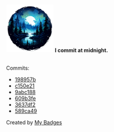 <img src="https://github.com/my-badges/my-badges/blob/master/badges/time-of-commit/midnight-commits.png?raw=true" alt="I commit at midnight." title="I commit at midnight." width="128">
<strong>I commit at midnight.</strong>
<br><br>

Commits:

- <a href="https://github.com/andrewjswan/MediaPortal-1/commit/198957bcfb93a3f3112a0487610367089e5a8437">198957b</a>
- <a href="https://github.com/andrewjswan/EspHoMaTriXv2/commit/c150e21a49560759497515a1d715e9490815f560">c150e21</a>
- <a href="https://github.com/andrewjswan/snmp2mqtt/commit/9abc188a02ad38529af9e318eb04e7d1831aac90">9abc188</a>
- <a href="https://github.com/andrewjswan/MediaPortal-1/commit/609b3fee69f94e8477b83e0188f6988478cfc923">609b3fe</a>
- <a href="https://github.com/andrewjswan/MediaPortal-1/commit/3637df291d03dab0aa405966c01191b9c14ebeb6">3637df2</a>
- <a href="https://github.com/andrewjswan/MediaPortal-1/commit/589ca4913b5ab8eabedc26b968668c62c9356189">589ca49</a>


Created by <a href="https://github.com/my-badges/my-badges">My Badges</a>